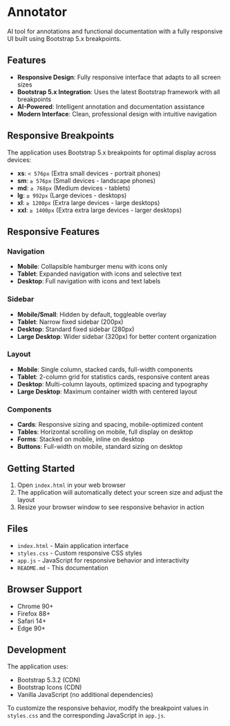 # Annotator

AI tool for annotations and functional documentation with a fully responsive UI built using Bootstrap 5.x breakpoints.

## Features

- **Responsive Design**: Fully responsive interface that adapts to all screen sizes
- **Bootstrap 5.x Integration**: Uses the latest Bootstrap framework with all breakpoints
- **AI-Powered**: Intelligent annotation and documentation assistance
- **Modern Interface**: Clean, professional design with intuitive navigation

## Responsive Breakpoints

The application uses Bootstrap 5.x breakpoints for optimal display across devices:

- **xs**: `< 576px` (Extra small devices - portrait phones)
- **sm**: `≥ 576px` (Small devices - landscape phones)
- **md**: `≥ 768px` (Medium devices - tablets)
- **lg**: `≥ 992px` (Large devices - desktops)
- **xl**: `≥ 1200px` (Extra large devices - large desktops)
- **xxl**: `≥ 1400px` (Extra extra large devices - larger desktops)

## Responsive Features

### Navigation
- **Mobile**: Collapsible hamburger menu with icons only
- **Tablet**: Expanded navigation with icons and selective text
- **Desktop**: Full navigation with icons and text labels

### Sidebar
- **Mobile/Small**: Hidden by default, toggleable overlay
- **Tablet**: Narrow fixed sidebar (200px)
- **Desktop**: Standard fixed sidebar (280px)
- **Large Desktop**: Wider sidebar (320px) for better content organization

### Layout
- **Mobile**: Single column, stacked cards, full-width components
- **Tablet**: 2-column grid for statistics cards, responsive content areas
- **Desktop**: Multi-column layouts, optimized spacing and typography
- **Large Desktop**: Maximum container width with centered layout

### Components
- **Cards**: Responsive sizing and spacing, mobile-optimized content
- **Tables**: Horizontal scrolling on mobile, full display on desktop
- **Forms**: Stacked on mobile, inline on desktop
- **Buttons**: Full-width on mobile, standard sizing on desktop

## Getting Started

1. Open `index.html` in your web browser
2. The application will automatically detect your screen size and adjust the layout
3. Resize your browser window to see responsive behavior in action

## Files

- `index.html` - Main application interface
- `styles.css` - Custom responsive CSS styles
- `app.js` - JavaScript for responsive behavior and interactivity
- `README.md` - This documentation

## Browser Support

- Chrome 90+
- Firefox 88+
- Safari 14+
- Edge 90+

## Development

The application uses:
- Bootstrap 5.3.2 (CDN)
- Bootstrap Icons (CDN)
- Vanilla JavaScript (no additional dependencies)

To customize the responsive behavior, modify the breakpoint values in `styles.css` and the corresponding JavaScript in `app.js`.
